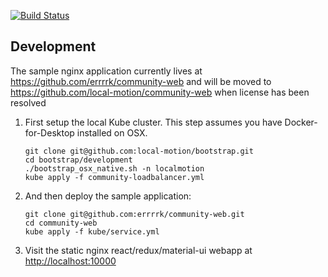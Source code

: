 [![Build Status](https://travis-ci.org/local-motion/bootstrap.svg?branch=master)](https://travis-ci.org/local-motion/bootstrap)


## Development

The sample nginx application currently lives at https://github.com/errrrk/community-web and will be moved to https://github.com/local-motion/community-web when license has been resolved

1. First setup the local Kube cluster. This step assumes you have Docker-for-Desktop installed on OSX.
    ```
    git clone git@github.com:local-motion/bootstrap.git
    cd bootstrap/development
    ./bootstrap_osx_native.sh -n localmotion
    kube apply -f community-loadbalancer.yml
    ```
1. And then deploy the sample application:
    ```
    git clone git@github.com:errrrk/community-web.git
    cd community-web
    kube apply -f kube/service.yml
    ```

1. Visit the static nginx react/redux/material-ui webapp at [http://localhost:10000](http://localhost:10000)
